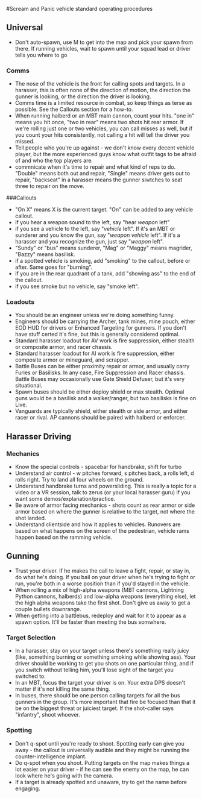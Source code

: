 #Scream and Panic vehicle standard operating procedures

## Universal
- Don't auto-spawn, use M to get into the map and pick your spawn from there.  If running vehicles, wait to spawn until your squad lead or driver tells you where to go

### Comms
- The nose of the vehicle is the front for calling spots and targets.  In a harasser, this is often none of the direction of motion, the direction the gunner is looking, or the direction the driver is looking.
- Comms time is a limited resource in combat, so keep things as terse as possible.  See the Callouts section for a how-to.
- When running halberd or an MBT main cannon, count your hits.  "one in" means you hit once, "two in rear" means two shots hit rear armor.  If we're rolling just one or two vehicles, you can call misses as well, but if you count your hits consistently, not calling a hit will tell the driver you missed.
- Tell people who you're up against - we don't know every decent vehicle player, but the more experienced guys know what outfit tags to be afraid of and who the top players are.
- commnicate when it's time to repair and what kind of reps to do.  "Double" means both out and repair, "Single" means driver gets out to repair, "backseat" in a harasser means the gunner siwtches to seat three to repair on the move.

###Callouts
- "On X" means X is the current target.  "On" can be added to any vehicle callout.
- if you hear a weapon sound to the left, say "hear *weapon* left"
- if you see a vehicle to the left, say  "*vehicle* left".  If it's an MBT or sunderer and you know the gun, say "*weapon* *vehicle* left".  If it's a harasser and you recognize the gun, just say "*weapon* left".
- "Sundy" or "bus" means sunderer, "Mag" or "Maggy" means magrider, "Bazzy" means basilisk.
- if a spotted vehicle is smoking, add "smoking" to the callout, before or after.  Same goes for "burning".
- if you are in the rear quadrant of a tank, add "showing ass" to the end of the callout.
- if you see smoke but no vehicle, say "smoke left".

### Loadouts
- You should be an engineer unless we're doing something funny.
- Engineers should be carrying the Archer, tank mines, mine pouch, either EOD HUD for drivers or Enhanced Targeting for gunners.  If you don't have stuff certed it's fine, but this is generally considered optimal.
- Standard harasser loadout for AV work is fire suppression, either stealth or composite armor, and racer chassis.
- Standard harasser loadout for AI work is fire suppression, either composite armor or mineguard, and scrapper.
- Battle Buses can be either proximity repair or armor, and usually carry Furies or Basilisks.  In any case, Fire Suppression and Racer chassis.  Battle Buses may occasionally use Gate Shield Defuser, but it's very situational.
- Spawn buses should be either deploy shield or max stealth.  Optimal guns would be a basilisk and a walker/ranger, but two basilisks is fine on Live.
- Vanguards are typically shield, either stealth or side armor, and either racer or rival.  AP cannons should be paired with halberd or enforcer.

## Harasser Driving
### Mechanics
- Know the special controls - spacebar for handbrake, shift for turbo
- Understand air control - w pitches forward, s pitches back, a rolls left, d rolls right.  Try to land all four wheels on the ground.
- Understand handbrake turns and powersliding.  This is really a topic for a video or a VR session, talk to zerus (or your local harasser guru) if you want some demos/explanation/practice.
- Be aware of armor facing mechanics - shots count as rear armor or side armor based on where the gunner is relative to the target, not where the shot landed.
- Understand clientside and how it applies to vehicles.  Runovers are based on what happens on the screen of the pedestrian, vehicle rams happen based on the ramming vehicle.

## Gunning
- Trust your driver.  If he makes the call to leave a fight, repair, or stay in, do what he's doing.  If you bail on your driver when he's trying to fight or run, you're both in a worse position than if you'd stayed in the vehicle.
- When rolling a mix of high-alpha weapons (MBT cannons, Lightning Python cannons, halberds) and low-alpha weapons (everything else), let the high alpha weapons take the first shot.  Don't give us away to get a couple bullets downrange.
- When getting into a battlebus, redeploy and wait for it to appear as a spawn option. It'll be faster than meeting the bus somwhere.

### Target Selection
- In a harasser, stay on your target unless there's something really juicy (like, something burning or something smoking while showing ass).  Your driver should be working to get you shots on one particular thing, and if you switch without telling him, you'll lose sight of the target you switched to.
- In an MBT, focus the target your driver is on.  Your extra DPS doesn't matter if it's not killing the same thing.
- In buses, there should be one person calling targets for all the bus gunners in the group.  It's more important that fire be focused than that it be on the biggest threat or juiciest target.  If the shot-caller says "infantry", shoot whoever.

### Spotting
- Don't q-spot until you're ready to shoot.  Spotting early can give you away - the callout is universally audible and they might be running the counter-intelligence implant.
- Do q-spot when you shoot.  Putting targets on the map makes things a lot easier on your driver - if he can see the enemy on the map, he can look where he's going with the camera.
- If a target is already spotted and unaware, try to get the name before engaging.

